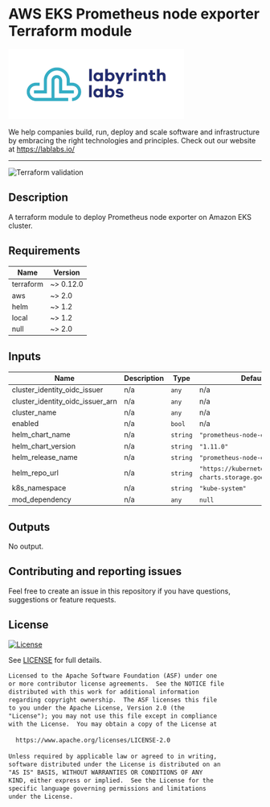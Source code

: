 # AWS EKS Prometheus node exporter Terraform module

[![Labyrinth Labs logo](ll-logo.png)](https://www.lablabs.io)

We help companies build, run, deploy and scale software and infrastructure by embracing the right technologies and principles. Check out our website at https://lablabs.io/

---

![Terraform validation](https://github.com/lablabs/terraform-aws-eks-prometheus-node-exporter/workflows/Terraform%20validation/badge.svg?branch=master)

## Description

A terraform module to deploy Prometheus node exporter on Amazon EKS cluster.

<!-- BEGINNING OF PRE-COMMIT-TERRAFORM DOCS HOOK -->
## Requirements

| Name | Version |
|------|---------|
| terraform | ~> 0.12.0 |
| aws | ~> 2.0 |
| helm | ~> 1.2 |
| local | ~> 1.2 |
| null | ~> 2.0 |

## Inputs

| Name | Description | Type | Default | Required |
|------|-------------|------|---------|:--------:|
| cluster\_identity\_oidc\_issuer | n/a | `any` | n/a | yes |
| cluster\_identity\_oidc\_issuer\_arn | n/a | `any` | n/a | yes |
| cluster\_name | n/a | `any` | n/a | yes |
| enabled | n/a | `bool` | n/a | yes |
| helm\_chart\_name | n/a | `string` | `"prometheus-node-exporter"` | no |
| helm\_chart\_version | n/a | `string` | `"1.11.0"` | no |
| helm\_release\_name | n/a | `string` | `"prometheus-node-exporter"` | no |
| helm\_repo\_url | n/a | `string` | `"https://kubernetes-charts.storage.googleapis.com"` | no |
| k8s\_namespace | n/a | `string` | `"kube-system"` | no |
| mod\_dependency | n/a | `any` | `null` | no |

## Outputs

No output.

<!-- END OF PRE-COMMIT-TERRAFORM DOCS HOOK -->

## Contributing and reporting issues

Feel free to create an issue in this repository if you have questions, suggestions or feature requests.

## License

[![License](https://img.shields.io/badge/License-Apache%202.0-blue.svg)](https://opensource.org/licenses/Apache-2.0)

See [LICENSE](LICENSE) for full details.

    Licensed to the Apache Software Foundation (ASF) under one
    or more contributor license agreements.  See the NOTICE file
    distributed with this work for additional information
    regarding copyright ownership.  The ASF licenses this file
    to you under the Apache License, Version 2.0 (the
    "License"); you may not use this file except in compliance
    with the License.  You may obtain a copy of the License at

      https://www.apache.org/licenses/LICENSE-2.0

    Unless required by applicable law or agreed to in writing,
    software distributed under the License is distributed on an
    "AS IS" BASIS, WITHOUT WARRANTIES OR CONDITIONS OF ANY
    KIND, either express or implied.  See the License for the
    specific language governing permissions and limitations
    under the License.

